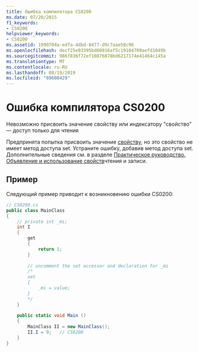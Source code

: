 ```yaml
---
title: Ошибка компилятора CS0200
ms.date: 07/20/2015
f1_keywords:
- CS0200
helpviewer_keywords:
- CS0200
ms.assetid: 1990704a-edfa-4dbd-8477-d9c7aae58c96
ms.openlocfilehash: decf25e93395bd60916af5c19104709aefd1049b
ms.sourcegitcommit: 986f836f72ef10876878bd6217174e41464c145a
ms.translationtype: MT
ms.contentlocale: ru-RU
ms.lasthandoff: 08/19/2019
ms.locfileid: "69608429"
---
```

# <a name="compiler-error-cs0200"></a>Ошибка компилятора CS0200
Невозможно присвоить значение свойству или индексатору "свойство" — доступ только для чтения  
  
 Предпринята попытка присвоить значение [свойству](../programming-guide/classes-and-structs/using-properties.md), но это свойство не имеет метод доступа set. Устраните ошибку, добавив метод доступа set. Дополнительные сведения см. в разделе [Практическое руководство. Объявление и использование свойств](../programming-guide/classes-and-structs/how-to-declare-and-use-read-write-properties.md)чтения и записи.  
  
## <a name="example"></a>Пример  
 Следующий пример приводит к возникновению ошибки CS0200:  
  
```csharp  
// CS0200.cs  
public class MainClass  
{  
    // private int _mi;  
    int I  
    {  
        get  
        {  
            return 1;  
        }  
  
        // uncomment the set accessor and declaration for _mi  
        /*  
        set  
        {  
            _mi = value;  
        }  
        */  
    }  
  
    public static void Main ()  
    {  
        MainClass II = new MainClass();  
        II.I = 9;   // CS0200  
    }  
}  
```
